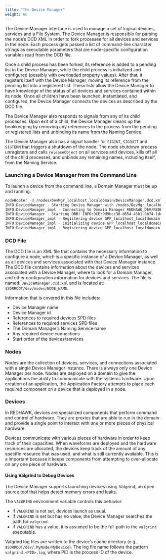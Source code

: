 ```yaml
---
title: "The Device Manager"
weight: 60
---
```


The Device Manager interface is used to manage a set of logical devices, services and a File System. The Device Manager is responsible for parsing the node’s DCD XML in order to fork processes for all devices and services in the node. Each process gets passed a list of command-line character strings as executable parameters that are node-specific configuration variables read from the DCD file.

Once a child process has been forked, its reference is added to a pending list in the Device Manager, while the child process is initialized and configured (possibly with overloaded property values). After that, it registers itself with the Device Manager, moving its reference from the pending list into a registered list. These lists allow the Device Manager to have knowledge of the status of all devices and services contained within its node. Once all children have been launched, instantiated, and configured, the Device Manager connects the devices as described by the DCD file.

The Device Manager also responds to signals from any of its child processes. Upon exit of a child, the Device Manager cleans up the bookkeeping by removing any references to the process from the pending or registered lists and unbinding its name from the Naming Service.

The Device Manager also has a signal handler for `SIGINT`, `SIGQUIT` and `SIGTERM` that triggers a shutdown of the node. The node shutdown process unregisters and calls `releaseObject` on all services and devices, kills off all of the child processes, and unbinds any remaining names, including itself, from the Naming Service.

### Launching a Device Manager from the Command Line

To launch a device from the command line, a Domain Manager must be up and running.

```bash
nodeBooter -d /nodes/DevMgr_localhost.localdomain/DeviceManager.dcd.xml
INFO:DeviceManager - Starting Device Manager with /nodes/DevMgr_localhost.localdomain/DeviceManager.dcd.xml
INFO:DeviceManager_impl - Connecting to Domain Manager REDHAWK_DEV/REDHAWK_DEV
INFO:DeviceManager - Starting ORB! INFO:DCE:9d9bcc38-d654-43b1-8b74-1dc024318b6f:Registering Device
INFO:DeviceManager_impl - Registering device GPP_localhost_localdomain on Device Manager DevMgr_localhost.localdomain
INFO:DeviceManager_impl - Initializing device GPP_localhost_localdomain on Device Manager DevMgr_localhost.localdomain
INFO:DeviceManager_impl - Registering device GPP_localhost_localdomain on Domain Manager
```

### DCD File

The DCD file is an XML file that contains the necessary information to configure a node, which is a specific instance of a Device Manager, as well as all devices and services associated with that Device Manager instance. The DCD file contains information about the devices and services associated with a Device Manager, where to look for a Domain Manager, and other configuration information for devices and services. The file is named: `DeviceManager.dcd.xml` and is located at: `$SDRROOT/dev/nodes/NODE_NAME`.

Information that is covered in this file includes:

  - Device Manager name
  - Device Manager id
  - References to required devices SPD files
  - References to required services SPD files
  - The Domain Manager’s Naming Service name
  - Any required device connections
  - Start order of the devices/services

### Nodes

Nodes are the collection of devices, services, and connections associated with a single Device Manager instance. There is always only one Device Manager per node. Nodes are deployed on a domain to give the applications the ability to communicate with the systems hardware. Upon creation of an application, the Application Factory attempts to place each required component on a device that is deployed in a node.

### Devices

In REDHAWK, devices are specialized components that perform command and control of hardware. They are proxies that are able to run in the domain and provide a single point to interact with one or more pieces of physical hardware.

Devices communicate with various pieces of hardware in order to keep track of their capacities. When waveforms are deployed and the hardware resources are allocated, the devices keep track of the amount of any specific resource that was used, and what is still currently available. This is a important because it keeps components from attempting to over-allocate on any one piece of hardware.

#### Using Valgrind to Debug Devices

The Device Manager supports launching devices using Valgrind, an open source tool that helps detect memory errors and leaks.

The `VALGRIND` environment variable controls this behavior:

  - If `VALGRIND` is not set, devices launch as usual.
  - If `VALGRIND` is set but has no value, the Device Manager searches the path for `valgrind`.
  - If `VALGRIND` has a value, it is assumed to be the full path to the `valgrind` executable.

Valgrind log files are written to the device’s cache directory (e.g., `$SDRROOT/dev/.MyNode/MyDevice`). The log file name follows the pattern `valgrind.<PID>.log`, where PID is the process ID of the device.
